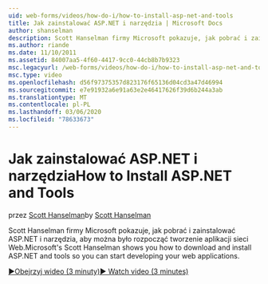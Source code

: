 ```yaml
---
uid: web-forms/videos/how-do-i/how-to-install-asp-net-and-tools
title: Jak zainstalować ASP.NET i narzędzia | Microsoft Docs
author: shanselman
description: Scott Hanselman firmy Microsoft pokazuje, jak pobrać i zainstalować ASP.NET i narzędzia, aby można było rozpocząć tworzenie aplikacji sieci Web.
ms.author: riande
ms.date: 11/10/2011
ms.assetid: 84007aa5-4f60-4417-9cc0-44cb8b7b9323
msc.legacyurl: /web-forms/videos/how-do-i/how-to-install-asp-net-and-tools
msc.type: video
ms.openlocfilehash: d56f97375357d823176f65136d04cd3a47d46994
ms.sourcegitcommit: e7e91932a6e91a63e2e46417626f39d6b244a3ab
ms.translationtype: MT
ms.contentlocale: pl-PL
ms.lasthandoff: 03/06/2020
ms.locfileid: "78633673"
---
```

# <a name="how-to-install-aspnet-and-tools"></a><span data-ttu-id="ec68c-103">Jak zainstalować ASP.NET i narzędzia</span><span class="sxs-lookup"><span data-stu-id="ec68c-103">How to Install ASP.NET and Tools</span></span>

<span data-ttu-id="ec68c-104">przez [Scott Hanselman](https://github.com/shanselman)</span><span class="sxs-lookup"><span data-stu-id="ec68c-104">by [Scott Hanselman](https://github.com/shanselman)</span></span>

<span data-ttu-id="ec68c-105">Scott Hanselman firmy Microsoft pokazuje, jak pobrać i zainstalować ASP.NET i narzędzia, aby można było rozpocząć tworzenie aplikacji sieci Web.</span><span class="sxs-lookup"><span data-stu-id="ec68c-105">Microsoft's Scott Hanselman shows you how to download and install ASP.NET and tools so you can start developing your web applications.</span></span>

[<span data-ttu-id="ec68c-106">&#9654;Obejrzyj wideo (3 minuty)</span><span class="sxs-lookup"><span data-stu-id="ec68c-106">&#9654; Watch video (3 minutes)</span></span>](https://channel9.msdn.com/Blogs/ASP-NET-Site-Videos/how-to-install-asp-net-and-tools)
